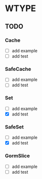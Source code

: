 # WTYPE

## TODO

### Cache

- [ ] add example
- [ ] add test

### SafeCache

- [ ] add example
- [ ] add test

### Set

- [ ] add example
- [x] add test

### SafeSet

- [ ] add example
- [x] add test

### GormSlice

- [ ] add example
- [ ] add test